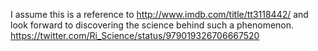 I assume this is a reference to http://www.imdb.com/title/tt3118442/ and look forward to discovering the science behind such a phenomenon. https://twitter.com/Ri_Science/status/979019326706667520
